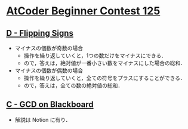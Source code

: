 # [AtCoder Beginner Contest 125](https://atcoder.jp/contests/abc125)

## [D - Flipping Signs](https://atcoder.jp/contests/abc125/tasks/abc125_d)
- マイナスの個数が奇数の場合
	- 操作を繰り返していくと，1つの数だけをマイナスにできる．
	- ので，答えは，絶対値が一番小さい数をマイナスにした場合の総和．
- マイナスの個数が偶数の場合
	- 操作を繰り返していくと，全ての符号をプラスにすることができる．
	- ので，答えは，全ての数の絶対値の総和．

## [C - GCD on Blackboard](https://atcoder.jp/contests/abc125/tasks/abc125_c)
- 解説は Notion に有り．
